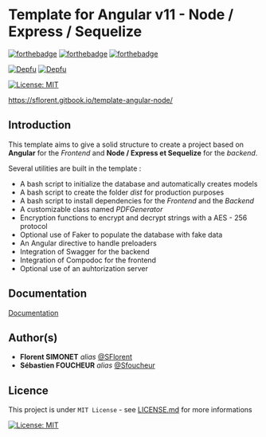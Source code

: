 ﻿# Template for Angular v11 - Node / Express / Sequelize

[![forthebadge](https://forthebadge.com/images/badges/built-with-love.svg)](https://forthebadge.com) [![forthebadge](https://forthebadge.com/images/badges/it-works-why.svg)](https://forthebadge.com) [![forthebadge](https://forthebadge.com/images/badges/powered-by-black-magic.svg)](https://forthebadge.com)

[![Depfu](https://badges.depfu.com/badges/a89d2322e30be2ad63350af5f0da8885/status.svg)](https://depfu.com) [![Depfu](https://badges.depfu.com/badges/a89d2322e30be2ad63350af5f0da8885/overview.svg)](https://depfu.com/github/template-angular-node/template-angular-node?project_id=26257)

[![License: MIT](https://img.shields.io/badge/License-MIT-yellow.svg)](https://opensource.org/licenses/MIT)

https://sflorent.gitbook.io/template-angular-node/

## Introduction

This template aims to give a solid structure to create a project based on **Angular** for the *Frontend* and **Node / Express et Sequelize** for the *backend*.

Several utilities are built in the template : 

* A bash script to initialize the database and automatically creates models
* A bash script to create the folder *dist* for production purposes
* A bash script to install dependencies for the *Frontend* and the *Backend*
* A customizable class named *PDFGenerator*
* Encryption functions to encrypt and decrypt strings with a AES - 256 protocol
* Optional use of Faker to populate the database with fake data
* An Angular directive to handle preloaders
* Integration of Swagger for the backend
* Integration of Compodoc for the frontend
* Optional use of an auhtorization server

## Documentation

[Documentation](https://sflorent.gitbook.io/template-angular-node/)

## Author(s)

* **Florent SIMONET** _alias_ [@SFlorent](https://github.com/SFlorent)
* **Sébastien FOUCHEUR** _alias_ [@Sfoucheur](https://github.com/Sfoucheur)

## Licence

This project is under ``MIT License`` - see [LICENSE.md](LICENSE.md) for more informations

[![License: MIT](https://img.shields.io/badge/License-MIT-yellow.svg)](https://opensource.org/licenses/MIT)
